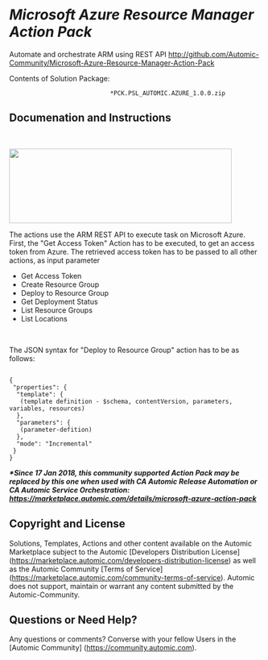 *Microsoft Azure Resource Manager Action Pack*
=============


Automate and orchestrate ARM using REST API
http://github.com/Automic-Community/Microsoft-Azure-Resource-Manager-Action-Pack

<!-- List of attached files -->
Contents of Solution Package:

						
								*PCK.PSL_AUTOMIC.AZURE_1.0.0.zip
								
						


Documenation and Instructions
---

<p>&nbsp;</p>
<p><img src="http://logo-logotype.com/wp-content/uploads/2016/10/Microsoft_Azure_logo_wordmark.png" alt="" width="442" height="148" /></p>
<p>The actions use the ARM REST API to execute task on Microsoft Azure. First, the "Get Access Token" Action has to be executed, to get an access token from Azure. The retrieved access token has to be passed to all other actions, as input parameter</p>
<ul>
<li>Get Access Token</li>
<li>Create Resource Group</li>
<li>Deploy to Resource Group</li>
<li>Get Deployment Status</li>
<li>List Resource Groups</li>
<li>List Locations</li>
</ul>
<p>&nbsp;</p>
<p>The JSON syntax for "Deploy to Resource Group" action has to be as follows:</p>
<pre><code>
{
 "properties": {
  "template": {
   (template definition - $schema, contentVersion, parameters, variables, resources)
  },
  "parameters": {
   (parameter-defition)
  },
  "mode": "Incremental"
 }
}
</code></pre>
<p><em><strong>*Since 17 Jan 2018, this community supported Action Pack may be replaced by this one when used with CA Automic Release Automation or CA Automic Service Orchestration: <a href="https://marketplace.automic.com/details/microsoft-azure-action-pack">https://marketplace.automic.com/details/microsoft-azure-action-pack</a></strong></em></p>

Copyright and License
---

Solutions, Templates, Actions and other content available on the Automic Marketplace subject to the Automic [Developers Distribution License] (https://marketplace.automic.com/developers-distribution-license) as well as the Automic Community [Terms of Service] (https://marketplace.automic.com/community-terms-of-service).
Automic does not support, maintain or warrant any content submitted by the Automic-Community.



Questions or Need Help? 
---
Any questions or comments? Converse with your fellow Users in the [Automic Community] (https://community.automic.com).
